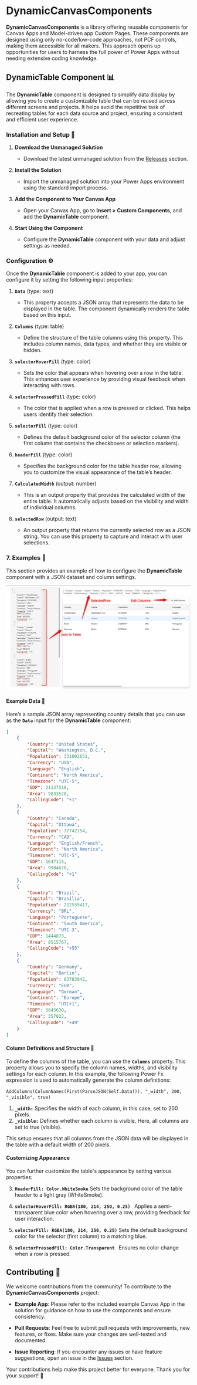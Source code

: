 # DynamicCanvasComponents 

**DynamicCanvasComponents** is a library offering reusable components for Canvas Apps and Model-driven app Custom Pages. These components are designed using only no-code/low-code approaches, not PCF controls, making them accessible for all makers. This approach opens up opportunities for users to harness the full power of Power Apps without needing extensive coding knowledge.

## DynamicTable Component 📊

The **DynamicTable** component is designed to simplify data display by allowing you to create a customizable table that can be reused across different screens and projects. It helps avoid the repetitive task of recreating tables for each data source and project, ensuring a consistent and efficient user experience.


### Installation and Setup 🚀

1. **Download the Unmanaged Solution** 
   - Download the latest unmanaged solution from the [Releases](https://github.com/melamriD365/DynamicCanvasComponent/releases) section.

2. **Install the Solution** 
   - Import the unmanaged solution into your Power Apps environment using the standard import process.

3. **Add the Component to Your Canvas App** 
   - Open your Canvas App, go to **Insert > Custom Components**, and add the **DynamicTable** component.

4. **Start Using the Component** 
   - Configure the **DynamicTable** component with your data and adjust settings as needed.

### Configuration ⚙️

Once the **DynamicTable** component is added to your app, you can configure it by setting the following input properties:

1. **`Data`** (type: text)  
   - This property accepts a JSON array that represents the data to be displayed in the table. The component dynamically renders the table based on this input.

2. **`Columns`** (type: table) 
   - Define the structure of the table columns using this property. This includes column names, data types, and whether they are visible or hidden.

3. **`selectorHoverFill`** (type: color) 
   - Sets the color that appears when hovering over a row in the table. This enhances user experience by providing visual feedback when interacting with rows.

4. **`selectorPressedFill`** (type: color) 
   - The color that is applied when a row is pressed or clicked. This helps users identify their selection.

5. **`selectorFill`** (type: color) 
   - Defines the default background color of the selector column (the first column that contains the checkboxes or selection markers).

6. **`headerFill`** (type: color) 
   - Specifies the background color for the table header row, allowing you to customize the visual appearance of the table’s header.

7. **`CalculatedWidth`** (output: number)  
   - This is an output property that provides the calculated width of the entire table. It automatically adjusts based on the visibility and width of individual columns.

8. **`selectedRow`** (output: text) 
   - An output property that returns the currently selected row as a JSON string. You can use this property to capture and interact with user selections.

### 7. Examples 📸

This section provides an example of how to configure the **DynamicTable** component with a JSON dataset and column settings.

![dynamicTable_v010_1](https://github.com/melamriD365/DynamicCanvasComponent/blob/main/Screenshots/DynamicTable/dynamicTable_v010_1.png)

#### Example Data 📝

Here’s a sample JSON array representing country details that you can use as the **`Data`** input for the **DynamicTable** component:

```json
[
    {
        "Country": "United States",
        "Capital": "Washington, D.C.",
        "Population": 331002651,
        "Currency": "USD",
        "Language": "English",
        "Continent": "North America",
        "Timezone": "UTC-5",
        "GDP": 21137518,
        "Area": 9833520,
        "CallingCode": "+1"
    },
    {
        "Country": "Canada",
        "Capital": "Ottawa",
        "Population": 37742154,
        "Currency": "CAD",
        "Language": "English/French",
        "Continent": "North America",
        "Timezone": "UTC-5",
        "GDP": 1647115,
        "Area": 9984670,
        "CallingCode": "+1"
    },
    {
        "Country": "Brazil",
        "Capital": "Brasília",
        "Population": 212559417,
        "Currency": "BRL",
        "Language": "Portuguese",
        "Continent": "South America",
        "Timezone": "UTC-3",
        "GDP": 1444873,
        "Area": 8515767,
        "CallingCode": "+55"
    },
    {
        "Country": "Germany",
        "Capital": "Berlin",
        "Population": 83783942,
        "Currency": "EUR",
        "Language": "German",
        "Continent": "Europe",
        "Timezone": "UTC+1",
        "GDP": 3845630,
        "Area": 357022,
        "CallingCode": "+49"
    }
]
```

#### Column Definitions and Structure 📐

To define the columns of the table, you can use the **`Columns`** property. This property allows you to specify the column names, widths, and visibility settings for each column. In this example, the following Power Fx expression is used to automatically generate the column definitions:

```powerfx
AddColumns(ColumnNames(First(ParseJSON(Self.Data))), "_width", 200, "_visible", true)
```

1. **`_width:`**  Specifies the width of each column, in this case, set to 200 pixels.
2. **`_visible:`** Defines whether each column is visible. Here, all columns are set to true (visible).

This setup ensures that all columns from the JSON data will be displayed in the table with a default width of 200 pixels.

#### Customizing Appearance 
You can further customize the table's appearance by setting various properties:

3. **`HeaderFill: Color.WhiteSmoke`**  Sets the background color of the table header to a light gray (WhiteSmoke).

4. **`selectorHoverFill: RGBA(180, 214, 250, 0.25) `**  Applies a semi-transparent blue color when hovering over a row, providing feedback for user interaction.

5. **`selectorFill: RGBA(180, 214, 250, 0.25)`** Sets the default background color for the selector (first column) to a matching blue.

6. **`selectorPressedFill: Color.Transparent `** Ensures no color change when a row is pressed.

## Contributing 🤝

We welcome contributions from the community! To contribute to the **DynamicCanvasComponents** project:

- **Example App**: Please refer to the included example Canvas App in the solution for guidance on how to use the components and ensure consistency.

- **Pull Requests**: Feel free to submit pull requests with improvements, new features, or fixes. Make sure your changes are well-tested and documented.

- **Issue Reporting**: If you encounter any issues or have feature suggestions, open an issue in the [Issues](https://github.com/melamriD365/DynamicCanvasComponent/issues) section.

Your contributions help make this project better for everyone. Thank you for your support! 🙌

